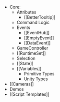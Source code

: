 
- Core:
	-  Attributes
		- [[BetterTooltip]]
	-  Command Logic
	-  Events
		-  [[EventHub]]
		-  [[EmptyEvent]]
		-  [[DataEvent]]
	-  GameController
	-  [[RuntimeSet]]
	-  Selection
	-  [[State]]
	-  [[Variables]]
		-  Primitive Types
		-  Unity Types
-  [[Cameras]]
-  Demos
-  [[Script Templates]]
